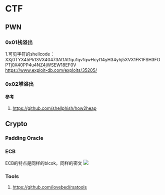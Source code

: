 # CTF
## PWN
### 0x01栈溢出
1.可见字符的shellcode：<br>
XXj0TYX45Pk13VX40473At1At1qu1qv1qwHcyt14yH34yhj5XVX1FK1FSH3FOPTj0X40PP4u4NZ4jWSEW18EF0V<br>
https://www.exploit-db.com/exploits/35205/<br>
### 0x02堆溢出
#### 参考
1. https://github.com/shellphish/how2heap

## Crypto
### Padding Oracle
### ECB
ECB的特点是同样的blcok，同样的密文
![](http://image.3001.net/images/20150115/14212875849501.png)
### Tools
1. https://github.com/lovebed/rsatools
